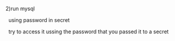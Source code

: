 2)run mysql 

&nbsp;	using password in secret

&nbsp;	try to access it ussing the password that you passed it to a secret 

&nbsp;	
